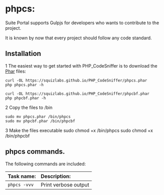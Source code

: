 phpcs:
=================================

Suite Portal supports Gulpjs for developers who wants to contribute to the project.

It is known by now that every project should follow any code standard.

## Installation

1 The easiest way to get started with PHP\_CodeSniffer is to download the [Phar](http://php.net/manual/en/intro.phar.php) files:

    curl -OL https://squizlabs.github.io/PHP_CodeSniffer/phpcs.phar
    php phpcs.phar -h

    curl -OL https://squizlabs.github.io/PHP_CodeSniffer/phpcbf.phar
    php phpcbf.phar -h

2 Copy the files to /bin

    sudo mv phpcs.phar /bin/phpcs
    sudo mv phpcbf.phar /bin/phpcbf

3 Make the files executable
    sudo chmod +x /bin/phpcs
    sudo chmod +x /bin/phpcbf

## phpcs commands.

The following commands are included:

| Task name:                     | Description:                                         |
| :----------------------------- | :--------------------------------------------------- |
| `phpcs -vvv`                   | Print verbose output                                 |
